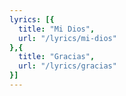 ```yaml
---
lyrics: [{
  title: "Mi Dios", 
  url: "/lyrics/mi-dios"
},{
  title: "Gracias", 
  url: "/lyrics/gracias"
}]
---
```

